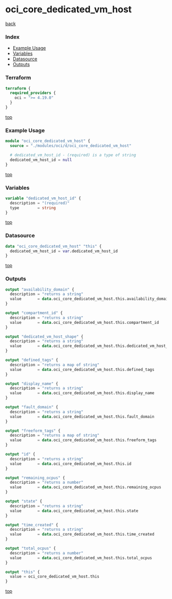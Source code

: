 # oci_core_dedicated_vm_host

[back](../oci.md)

### Index

- [Example Usage](#example-usage)
- [Variables](#variables)
- [Datasource](#datasource)
- [Outputs](#outputs)

### Terraform

```terraform
terraform {
  required_providers {
    oci = ">= 4.19.0"
  }
}
```

[top](#index)

### Example Usage

```terraform
module "oci_core_dedicated_vm_host" {
  source = "./modules/oci/d/oci_core_dedicated_vm_host"

  # dedicated_vm_host_id - (required) is a type of string
  dedicated_vm_host_id = null
}
```

[top](#index)

### Variables

```terraform
variable "dedicated_vm_host_id" {
  description = "(required)"
  type        = string
}
```

[top](#index)

### Datasource

```terraform
data "oci_core_dedicated_vm_host" "this" {
  dedicated_vm_host_id = var.dedicated_vm_host_id
}
```

[top](#index)

### Outputs

```terraform
output "availability_domain" {
  description = "returns a string"
  value       = data.oci_core_dedicated_vm_host.this.availability_domain
}

output "compartment_id" {
  description = "returns a string"
  value       = data.oci_core_dedicated_vm_host.this.compartment_id
}

output "dedicated_vm_host_shape" {
  description = "returns a string"
  value       = data.oci_core_dedicated_vm_host.this.dedicated_vm_host_shape
}

output "defined_tags" {
  description = "returns a map of string"
  value       = data.oci_core_dedicated_vm_host.this.defined_tags
}

output "display_name" {
  description = "returns a string"
  value       = data.oci_core_dedicated_vm_host.this.display_name
}

output "fault_domain" {
  description = "returns a string"
  value       = data.oci_core_dedicated_vm_host.this.fault_domain
}

output "freeform_tags" {
  description = "returns a map of string"
  value       = data.oci_core_dedicated_vm_host.this.freeform_tags
}

output "id" {
  description = "returns a string"
  value       = data.oci_core_dedicated_vm_host.this.id
}

output "remaining_ocpus" {
  description = "returns a number"
  value       = data.oci_core_dedicated_vm_host.this.remaining_ocpus
}

output "state" {
  description = "returns a string"
  value       = data.oci_core_dedicated_vm_host.this.state
}

output "time_created" {
  description = "returns a string"
  value       = data.oci_core_dedicated_vm_host.this.time_created
}

output "total_ocpus" {
  description = "returns a number"
  value       = data.oci_core_dedicated_vm_host.this.total_ocpus
}

output "this" {
  value = oci_core_dedicated_vm_host.this
}
```

[top](#index)